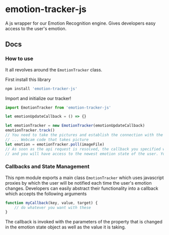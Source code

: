 # emotion-tracker-js

A js wrapper for our Emotion Recognition engine. Gives developers easy access to the user's emotion.

## Docs

### How to use

It all revolves around the `EmotionTracker` class. 

First install this library

```bash
npm install 'emotion-tracker-js'
```

Import and initialize our tracker!

```javascript
import EmotionTracker from 'emotion-tracker-js'

let emotionUpdateCallback = () => {}

let emotionTracker = new EmotionTracker(emotionUpdateCallback)
emotionTracker.track()
// You need to take the pictures and establish the connection with the webcam and use that
// ... Webcam code that takes picture
let emotion = emotionTracker.poll(imageFile)
// As soon as the api request is resolved, the callback you specified will be called '
// and you will have access to the newest emotion state of the user. You can use the variable emotion as well.
```

### Callbacks and State Management

This npm module exports a main class `EmotionTracker` which uses javascript proxies by which the user will be notified each time the user's emotion changes.
Developers can easily abstract their functionality into a callback which accepts the following arguments

```javascript
function myCallback(key, value, target) {
    // do whatever you want with these
}
```

The callback is invoked with the parameters of the property that is changed in the emotion state object as well as the value it is taking.

